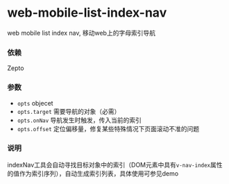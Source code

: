 # web-mobile-list-index-nav
web mobile list index nav, 移动web上的字母索引导航

### 依赖
Zepto

### 参数
*   `opts` objecet
*   `opts.target` 需要导航的对象（必需）
*   `opts.onNav` 导航发生时触发，传入当前的索引
*   `opts.offset` 定位偏移量，修复某些特殊情况下页面滚动不准的问题

### 说明
indexNav工具会自动寻找目标对象中的索引（DOM元素中具有`v-nav-index`属性的值作为索引序列），自动生成索引列表，具体使用可参见demo

